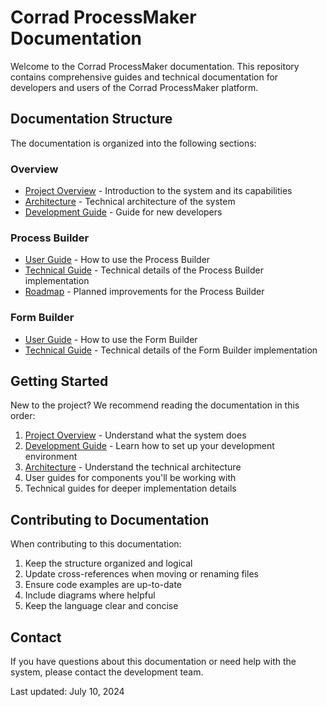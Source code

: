 # Corrad ProcessMaker Documentation

Welcome to the Corrad ProcessMaker documentation. This repository contains comprehensive guides and technical documentation for developers and users of the Corrad ProcessMaker platform.

## Documentation Structure

The documentation is organized into the following sections:

### Overview
- [Project Overview](./overview/PROJECT_OVERVIEW.md) - Introduction to the system and its capabilities
- [Architecture](./overview/ARCHITECTURE.md) - Technical architecture of the system
- [Development Guide](./overview/DEVELOPMENT_GUIDE.md) - Guide for new developers

### Process Builder
- [User Guide](./process-builder/USER_GUIDE.md) - How to use the Process Builder
- [Technical Guide](./process-builder/TECHNICAL_GUIDE.md) - Technical details of the Process Builder implementation
- [Roadmap](./process-builder/ROADMAP.md) - Planned improvements for the Process Builder

### Form Builder
- [User Guide](./form-builder/USER_GUIDE.md) - How to use the Form Builder
- [Technical Guide](./form-builder/TECHNICAL_GUIDE.md) - Technical details of the Form Builder implementation

## Getting Started

New to the project? We recommend reading the documentation in this order:

1. [Project Overview](./overview/PROJECT_OVERVIEW.md) - Understand what the system does
2. [Development Guide](./overview/DEVELOPMENT_GUIDE.md) - Learn how to set up your development environment
3. [Architecture](./overview/ARCHITECTURE.md) - Understand the technical architecture
4. User guides for components you'll be working with
5. Technical guides for deeper implementation details

## Contributing to Documentation

When contributing to this documentation:

1. Keep the structure organized and logical
2. Update cross-references when moving or renaming files
3. Ensure code examples are up-to-date
4. Include diagrams where helpful
5. Keep the language clear and concise

## Contact

If you have questions about this documentation or need help with the system, please contact the development team. 

Last updated: July 10, 2024 